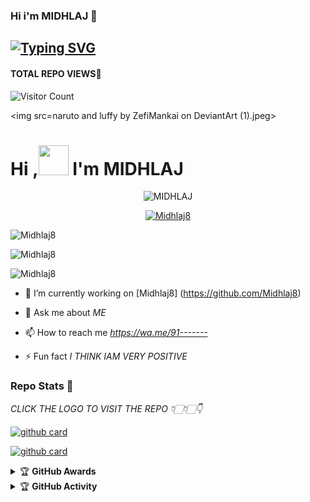 ### Hi i'm MIDHLAJ 👋

## [![Typing SVG](https://readme-typing-svg.herokuapp.com?font=Lemon+milk&color=F7000&lines=Hi...++im+Midhlaj;Welcome+to+my+profile;full+stack+developer)](https://git.io/typing-svg)
#### TOTAL REPO VIEWS📍
![Visitor Count](https://profile-counter.glitch.me/Midhlaj8/count.svg)

<img src=naruto and luffy by ZefiMankai on DeviantArt (1).jpeg>

# Hi ,<a href="Hey"><img src="https://raw.githubusercontent.com/TOXIC-DEVIL/TOXIC-DEVIL/TOXIC-DEVIL-OFFICIAL/media/Hi.gif" width="48px"></a> I'm MIDHLAJ&nbsp;



<p align="center"> <img src="https://komarev.com/ghpvc/?username=Midhlaj8&label=Profile%20views&color=0e75b6&style=flat" alt="MIDHLAJ" /> </p>


<p align="center"> <a href="https://github.com/ryo-ma/github-profile-trophy"><img src="https://github-profile-trophy.vercel.app/?username=Midhlaj8" alt="Midhlaj8" /></a> </p>

<p align="center">
<p><img align="center" src="https://github-readme-stats.vercel.app/api/top-langs?username=Midhlaj8&show_icons=true&theme=dark&locale=en&layout=compact" alt="Midhlaj8" /></p>

<p align="center">
<p><img align="center" src="https://github-readme-stats.vercel.app/api?username=Midhlaj8&show_icons=true&theme=dark&locale=en" alt="Midhlaj8" /></p>

<p><img align="center" src="https://github-readme-streak-stats.herokuapp.com/?user=Midhlaj8&theme=dark" alt="Midhlaj8" /></p>
</p>

- 🔭 I’m currently working on [Midhlaj8] (https://github.com/Midhlaj8)

- 💬 Ask me about *ME*

- 📫 How to reach me *https://wa.me/91-------*

- ⚡️ Fun fact *I THINK IAM VERY POSITIVE*


### Repo Stats 🔭

*CLICK THE LOGO TO VISIT THE REPO 👇🏻👇🏻👇*


[![github card](https://github-readme-stats.vercel.app/api/pin/?username=Midhlaj8&repo=Midhlaj8&theme=dark)](https://github.com/Midhlaj8)




[![github card](https://github-readme-stats.vercel.app/api/pin/?username=Midhlaj8&repo=Midhlaj8&theme=dark)](https://github.com/Midhlaj8)




<details>
    <summary>&#127942 <b>GitHub Awards</b></summary><br/>

![Github Trophy](https://github-profile-trophy.vercel.app/?username=Midhlaj8)

</details>

<details>
    <summary>&#127942 <b>GitHub Activity</b></summary><br/>

